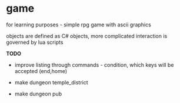 game
====

for learning purposes - simple rpg game with ascii graphics

objects are defined as C# objects, more complicated interaction is governed by lua scripts

**TODO**

+ improve listing through commands - condition, which keys will be accepted (end,home)

+ make dungeon temple_district

+ make dungeon pub